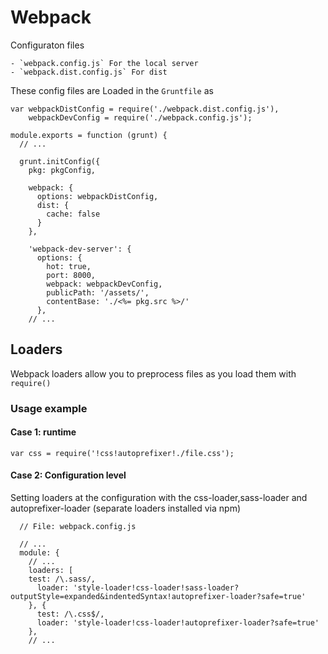 # Webpack


Configuraton files

    - `webpack.config.js` For the local server
    - `webpack.dist.config.js` For dist

These config files are Loaded in the `Gruntfile` as

    var webpackDistConfig = require('./webpack.dist.config.js'),
        webpackDevConfig = require('./webpack.config.js');

    module.exports = function (grunt) {
      // ...

      grunt.initConfig({
        pkg: pkgConfig,

        webpack: {
          options: webpackDistConfig,
          dist: {
            cache: false
          }
        },

        'webpack-dev-server': {
          options: {
            hot: true,
            port: 8000,
            webpack: webpackDevConfig,
            publicPath: '/assets/',
            contentBase: './<%= pkg.src %>/'
          },
        // ...


## Loaders

Webpack loaders allow you to preprocess files as you load them with `require()`

### Usage example

#### Case 1: runtime

    var css = require('!css!autoprefixer!./file.css');

#### Case 2: Configuration level

Setting loaders at the configuration with the css-loader,sass-loader and autoprefixer-loader (separate loaders installed via npm)

      // File: webpack.config.js

      // ...
      module: {
        // ...
        loaders: [
        test: /\.sass/,
          loader: 'style-loader!css-loader!sass-loader?outputStyle=expanded&indentedSyntax!autoprefixer-loader?safe=true'
        }, {
          test: /\.css$/,
          loader: 'style-loader!css-loader!autoprefixer-loader?safe=true'
        },
        // ...
